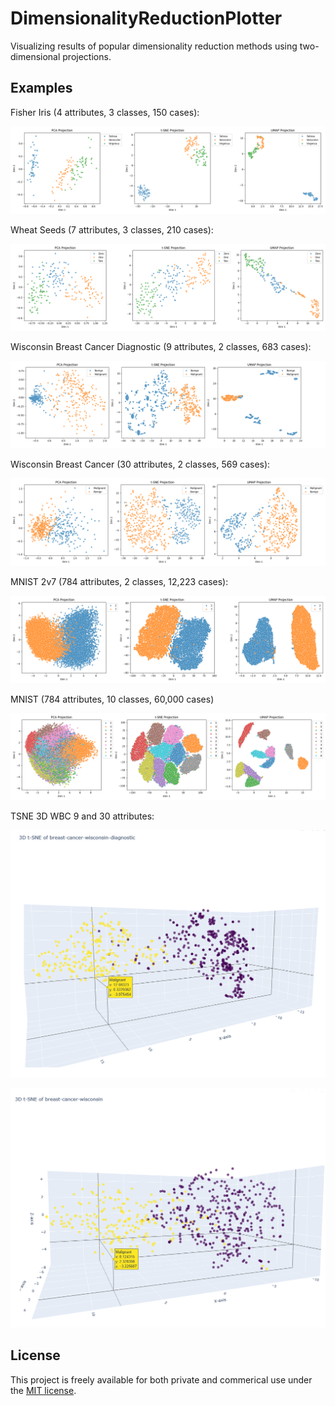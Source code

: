 # DimensionalityReductionPlotter

Visualizing results of popular dimensionality reduction methods using two-dimensional projections.

## Examples

Fisher Iris (4 attributes, 3 classes, 150 cases):

![Fisher Iris Example](fisher_iris_embeddings_20250215162916.png)

Wheat Seeds (7 attributes, 3 classes, 210 cases):

![Wheat Seeds Example](wheat_seeds_embeddings_20250215165450.png)

Wisconsin Breast Cancer Diagnostic (9 attributes, 2 classes, 683 cases):

![Wisconsin Breast Cancer Diagnostic Example](breast-cancer-wisconsin-diagnostic_embeddings_20250215164847.png)

Wisconsin Breast Cancer (30 attributes, 2 classes, 569 cases):

![Wisconsin Breast Cancer Example](breast-cancer-wisconsin_embeddings_20250215165142.png)

MNIST 2v7 (784 attributes, 2 classes, 12,223 cases):

![MNIST 2v7 Example](mnist_2_7_embeddings_20250215170000.png)

MNIST (784 attributes, 10 classes, 60,000 cases)

![MNIST Example](mnist_train_embeddings_20250215171912.png)

TSNE 3D WBC 9 and 30 attributes:

![WBC 9 attributes](WBC-diag-3d.png)

![WBC 30 attributes](WBC-3d.png)

## License

This project is freely available for both private and commerical use under the [MIT license](LICENSE).
